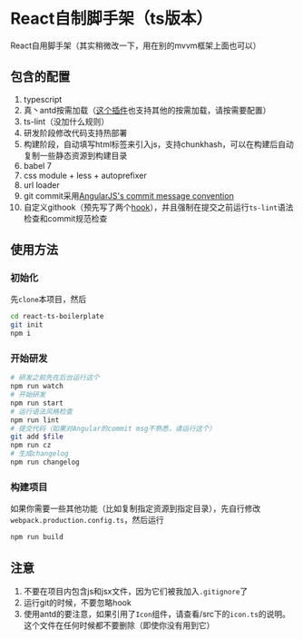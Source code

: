 React自制脚手架（ts版本）
================

React自用脚手架（其实稍微改一下，用在别的mvvm框架上面也可以）

## 包含的配置

1. typescript
1. 真丶antd按需加载（[这个插件](https://github.com/NiceLabs/ts-import-plugin)也支持其他的按需加载，请按需要配置）
1. ts-lint（没加什么规则）
1. 研发阶段修改代码支持热部署
1. 构建阶段，自动填写html标签来引入js，支持chunkhash，可以在构建后自动复制一些静态资源到构建目录
1. babel 7
1. css module + less + autoprefixer
1. url loader
1. git commit采用[AngularJS's commit message convention](https://github.com/angular/angular.js/blob/master/DEVELOPERS.md#-git-commit-guidelines)
1. 自定义githook（预先写了两个[hook](.huskyrc)），并且强制在提交之前运行`ts-lint`语法检查和commit规范检查

## 使用方法

### 初始化

先`clone`本项目，然后

```sh
cd react-ts-boilerplate
git init
npm i
```

### 开始研发

```sh
# 研发之前先在后台运行这个
npm run watch
# 开始研发
npm run start
# 运行语法风格检查
npm run lint
# 提交代码（如果对Angular的commit msg不熟悉，请运行这个）
git add $file
npm run cz
# 生成changelog
npm run changelog
```

### 构建项目

如果你需要一些其他功能（比如复制指定资源到指定目录），先自行修改`webpack.production.config.ts`，然后运行

```sh
npm run build
```

## 注意

1. 不要在项目内包含js和jsx文件，因为它们被我加入`.gitignore`了
1. 运行git的时候，不要忽略hook
1. 使用antd的要注意，如果引用了`Icon`组件，请查看/src下的`icon.ts`的说明。这个文件在任何时候都不要删除（即使你没有用到它）
